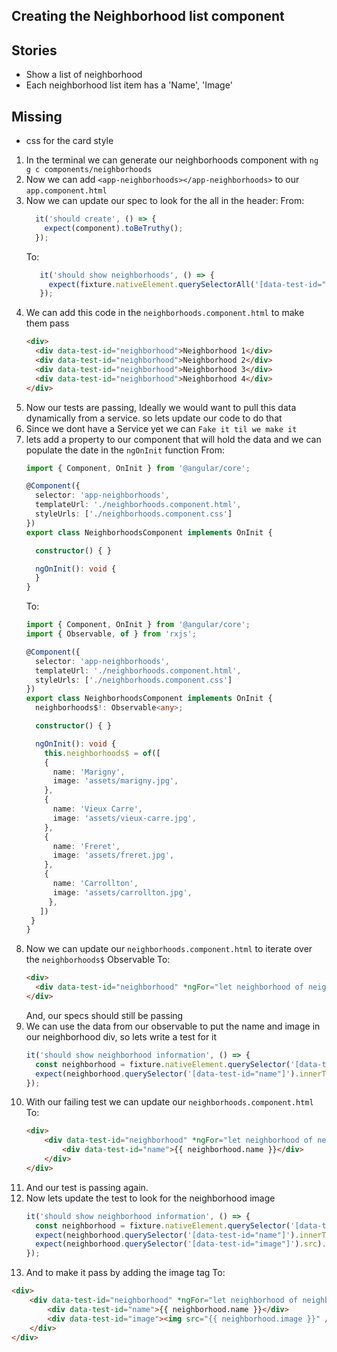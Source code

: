 Creating the Neighborhood list component
---

## Stories

* Show a list of neighborhood
* Each neighborhood list item has a 'Name', 'Image'

## Missing
* css for the card style


1. In the terminal we can generate our neighborhoods component with `ng g c components/neighborhoods`
2. Now we can add `<app-neighborhoods></app-neighborhoods>` to our `app.component.html`
3. Now we can update our spec to look for the all  in the header:
   From:
   ```typescript
     it('should create', () => {
       expect(component).toBeTruthy();
     });
   ```
   To:
   ```typescript
      it('should show neighborhoods', () => {
        expect(fixture.nativeElement.querySelectorAll('[data-test-id="neighborhood"]').length).toBe(4);
      });
   ```
4. We can add this code in the `neighborhoods.component.html` to make them pass
   ```html
   <div>
     <div data-test-id="neighborhood">Neighborhood 1</div>
     <div data-test-id="neighborhood">Neighborhood 2</div>
     <div data-test-id="neighborhood">Neighborhood 3</div>
     <div data-test-id="neighborhood">Neighborhood 4</div>
   </div>
   ```
5. Now our tests are passing, Ideally we would want to pull this data dynamically from a service. so lets update our code to do that
6. Since we dont have a Service yet we can `Fake it til we make it`
7. lets add a property to our component that will hold the data and we can populate the date in the `ngOnInit` function
   From:
   ```typescript
   import { Component, OnInit } from '@angular/core';
   
   @Component({
     selector: 'app-neighborhoods',
     templateUrl: './neighborhoods.component.html',
     styleUrls: ['./neighborhoods.component.css']
   })
   export class NeighborhoodsComponent implements OnInit {
   
     constructor() { }
   
     ngOnInit(): void {
     }
   }
   ```
   To: 
   ```typescript
   import { Component, OnInit } from '@angular/core';
   import { Observable, of } from 'rxjs';

   @Component({
     selector: 'app-neighborhoods',
     templateUrl: './neighborhoods.component.html',
     styleUrls: ['./neighborhoods.component.css']
   })
   export class NeighborhoodsComponent implements OnInit {
     neighborhoods$!: Observable<any>;

     constructor() { }

     ngOnInit(): void {
       this.neighborhoods$ = of([
       {
         name: 'Marigny',
         image: 'assets/marigny.jpg',
       },
       {
         name: 'Vieux Carre',
         image: 'assets/vieux-carre.jpg',
       },
       {
         name: 'Freret',
         image: 'assets/freret.jpg',
       },
       {
         name: 'Carrollton',
         image: 'assets/carrollton.jpg',
        },
      ])
    }
   }
   ```
8. Now we can update our `neighborhoods.component.html` to iterate over the `neighborhoods$` Observable
   To: 
   ```html
   <div>
     <div data-test-id="neighborhood" *ngFor="let neighborhood of neighborhoods$ | async" >Neighborhood</div>
   </div>
   ```
   And, our specs should still be passing
9. We can use the data from our observable to put the name and image in our neighborhood div, so lets write a test for it
   ```typescript
   it('should show neighborhood information', () => {
     const neighborhood = fixture.nativeElement.querySelector('[data-test-id="neighborhood"]');
     expect(neighborhood.querySelector('[data-test-id="name"]').innerText).toEqual('Marigny');
   });
   ```
10. With our failing test we can update our `neighborhoods.component.html` 
    To:
    ```html
    <div>
        <div data-test-id="neighborhood" *ngFor="let neighborhood of neighborhoods$ | async" >
            <div data-test-id="name">{{ neighborhood.name }}</div>
        </div>
    </div>
    ```
11. And our test is passing again.
12. Now lets update the test to look for the neighborhood image
    ```typescript
    it('should show neighborhood information', () => {
      const neighborhood = fixture.nativeElement.querySelector('[data-test-id="neighborhood"]');
      expect(neighborhood.querySelector('[data-test-id="name"]').innerText).toEqual('Marigny');
      expect(neighborhood.querySelector('[data-test-id="image"]').src).toContain('assets/marigny.jpg')
    });
    ```
13. And to make it pass by adding the image tag
    To:
   ```html
   <div>
       <div data-test-id="neighborhood" *ngFor="let neighborhood of neighborhoods$ | async" >
           <div data-test-id="name">{{ neighborhood.name }}</div>
           <div data-test-id="image"><img src="{{ neighborhood.image }}" /></div>
       </div>
   </div>
   ```
